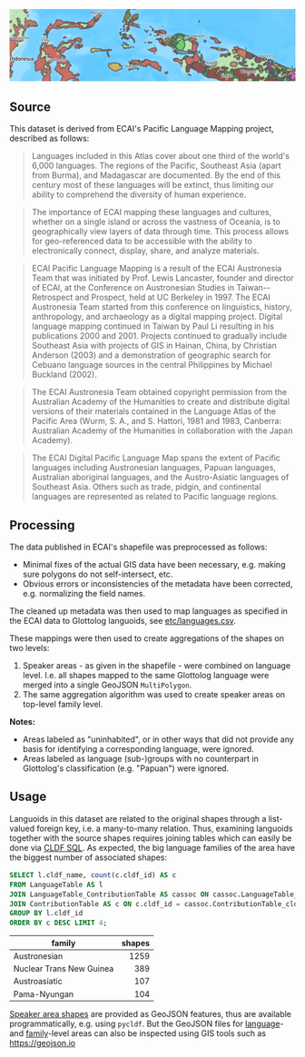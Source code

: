 ![](etc/img.png)

## Source

This dataset is derived from ECAI's Pacific Language Mapping project, described as follows:

> Languages included in this Atlas cover about one third of the world's 6,000 languages. The regions of the Pacific, Southeast Asia (apart from Burma), and Madagascar are documented. By the end of this century most of these languages will be extinct, thus limiting our ability to comprehend the diversity of human experience.

> The importance of ECAI mapping these languages and cultures, whether on a single island or across the vastness of Oceania, is to geographically view layers of data through time. This process allows for geo-referenced data to be accessible with the ability to electronically connect, display, share, and analyze materials.

> ECAI Pacific Language Mapping is a result of the ECAI Austronesia Team that was initiated by Prof. Lewis Lancaster, founder and director of ECAI, at the Conference on Austronesian Studies in Taiwan--Retrospect and Prospect, held at UC Berkeley in 1997. The ECAI Austronesia Team started from this conference on linguistics, history, anthropology, and archaeology as a digital mapping project. Digital language mapping continued in Taiwan by Paul Li resulting in his publications 2000 and 2001. Projects continued to gradually include Southeast Asia with projects of GIS in Hainan, China, by Christian Anderson (2003) and a demonstration of geographic search for Cebuano language sources in the central Philippines by Michael Buckland (2002).

> The ECAI Austronesia Team obtained copyright permission from the Australian Academy of the Humanities to create and distribute digital versions of their materials contained in the Language Atlas of the Pacific Area (Wurm, S. A., and S. Hattori, 1981 and 1983, Canberra: Australian Academy of the Humanities in collaboration with the Japan Academy).

> The ECAI Digital Pacific Language Map spans the extent of Pacific languages including Austronesian languages, Papuan languages, Australian aboriginal languages, and the Austro-Asiatic languages of Southeast Asia. Others such as trade, pidgin, and continental languages are represented as related to Pacific language regions.


## Processing

The data published in ECAI's shapefile was preprocessed as follows:

- Minimal fixes of the actual GIS data have been necessary, e.g. making sure polygons do not self-intersect, etc.
- Obvious errors or inconsistencies of the metadata have been corrected, e.g. normalizing the field names.

The cleaned up metadata was then used to map languages as specified in the ECAI data to Glottolog languoids,
see [etc/languages.csv](etc/languages.csv).

These mappings were then used to create aggregations of the shapes on two levels:

1. Speaker areas - as given in the shapefile - were combined on language level. I.e. all shapes mapped to
   the same Glottolog language were merged into a single GeoJSON `MultiPolygon`.
2. The same aggregation algorithm was used to create speaker areas on top-level family level.

**Notes:**
- Areas labeled as "uninhabited", or in other ways that did not provide any basis for identifying a corresponding
  language, were ignored.
- Areas labeled as language (sub-)groups with no counterpart in Glottolog's classification (e.g. "Papuan") were
  ignored.


## Usage

Languoids in this dataset are related to the original shapes through a list-valued foreign key, i.e. a many-to-many relation. Thus,
examining languoids together with the source shapes requires joining tables which can easily be done via
[CLDF SQL](https://github.com/cldf/cldf/blob/master/extensions/sql.md).
As expected, the big language families of the area have the biggest number of associated shapes:
```sql
SELECT l.cldf_name, count(c.cldf_id) AS c
FROM LanguageTable AS l 
JOIN LanguageTable_ContributionTable AS cassoc ON cassoc.LanguageTable_cldf_id = l.cldf_id
JOIN ContributionTable AS c ON c.cldf_id = cassoc.ContributionTable_cldf_id
GROUP BY l.cldf_id
ORDER BY c DESC LIMIT 4;
```
family | shapes
--- | ---:
Austronesian|1259
Nuclear Trans New Guinea|389
Austroasiatic|107
Pama-Nyungan|104

[Speaker area shapes](https://github.com/cldf/cldf/tree/master/components/languages#speaker-area) are 
provided as GeoJSON features, thus are available programmatically, e.g. using `pycldf`. But the GeoJSON
files for [language](cldf/languages.geojson)- and [family](cldf/families.geojson)-level areas can also
be inspected using GIS tools such as https://geojson.io